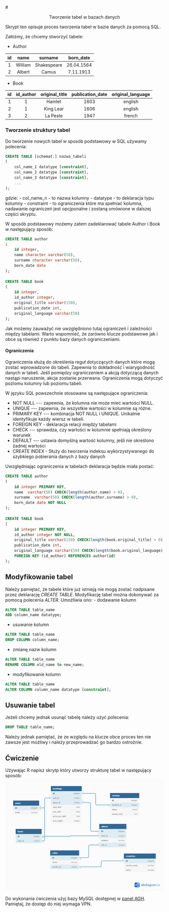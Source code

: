\#

<center>Tworzenie tabel w bazach danych</center>

Skrypt ten opisuje proces tworzenia tabel w bazie danych za pomocą SQL.

Załóżmy, że chcemy stworzyć tabele:

-   Author

| id  |  name   |   surname   | born_date  |
|:---:|:-------:|:-----------:|:----------:|
|  1  | William | Shakespeare | 26.04.1564 |
|  2  | Albert  |    Camus    | 7.11.1913  |

-   Book

| id  | id_author | original_title | publication_date | original_language |
|:---:|:---------:|:--------------:|:----------------:|:-----------------:|
|  1  |     1     |     Hamlet     |       1603       |      english      |
|  2  |     1     |   King Lear    |       1606       |      english      |
|  3  |     2     |    La Peste    |       1947       |      french       |

### Tworzenie struktury tabel

Do tworzenie nowych tabel w sposób podstawowy w SQL używamy polecenia:

``` sql
CREATE TABLE [schemat.] nazwa_tabeli
(
    col_name_1 datatype [constraint],
    col_name_2 datatype [constraint],
    col_name_3 datatype [constraint],
    ...    
);
```

gdzie: - col_name_n - to nazwa kolumny - datatype - to deklaracja typu kolumny - constraint - to ograniczenia które ma spełniać kolumna, nadawanie ograniczeń jest opcjponalne i zostaną omówione w dalszej części skryptu.

W sposób podstawowy możemy zatem zadeklarować tabele Author i Book w następujący sposób:

``` sql
CREATE TABLE author
(
    id integer,
    name character varchar(50),
    surname character varchar(50),
    born_date date
);

CREATE TABLE book
(
    id integer,
    id_author integer,
    original_title varchar(150),
    publication_date int,
    original_language varchar(50)
);
```

Jak możemy zauważyć nie uwzględniono tutaj ograniczeń i zależności między tabelami. Warto wspomnieć, że zarówno klucze podstawowe jak i obce są również z punktu bazy danych ograniczeniami.

#### Ograniczenia

Ograniczenia służą do określenia reguł dotyczących danych które mogą zostać wprowadzone do tabeli. Zapewnia to dokładność i wiarygodność danych w tabeli. Jeśli pomiędzy ograniczeniem a akcją dotyczącą danych nastąpi naruszenie, akcja zostanie przerwana. Ograniczenia mogą dotyczyć poziomu kolumny lub poziomu tabeli.

W języku SQL powszechnie stosowane są następujące ograniczenia:

-   NOT NULL --- zapewnia, że kolumna nie może mieć wartości NULL.
-   UNIQUE --- zapewnia, że wszystkie wartości w kolumnie są różne.
-   PRIMARY KEY --- kombinacja NOT NULL i UNIQUE. Unikalnie identyfikuje każdy wiersz w tabeli.
-   FOREIGN KEY - deklaracja relacji między tabelami
-   CHECK --- sprawdza, czy wartości w kolumnie spełniają określony warunek
-   DEFAULT --- ustawia domyślną wartość kolumny, jeśli nie określono żadnej wartości
-   CREATE INDEX - Służy do tworzenia indeksu wykorzystywanego do szybkiego pobierania danych z bazy danych

Uwzględniając ograniczenia w tabelach deklaracja będzie miała postać:

``` sql
CREATE TABLE author
(
    id integer PRIMARY KEY,
    name  varchar(50) CHECK(length(author.name) > 0),
    surname  varchar(50) CHECK(length(author.surname) > 0),
    born_date date NOT NULL
);

CREATE TABLE book
(
    id integer PRIMARY KEY,
    id_author integer NOT NULL,
    original_title varchar(150) CHECK(length(book.original_title) > 0),
    publication_date int,
    original_language varchar(50) CHECK(length(book.original_language) > 0),
    FOREIGN KEY (id_author) REFERENCES author(id)
);
```

## Modyfikowanie tabel

Należy pamiętać, że tabele które już istnieją nie mogą zostać nadpisane przez deklarację *CREATE TABLE*. Modyfikację tabel można dokonywać za pomocą polecenia *ALTER*. Umożliwia ono: - dodawanie kolumn

``` sql
ALTER TABLE table_name
ADD column_name datatype;
```

-   usuwanie kolumn

``` sql
ALTER TABLE table_name
DROP COLUMN column_name;
```

-   zmianę nazw kolumn

``` sql
ALTER TABLE table_name
RENAME COLUMN old_name to new_name;
```

-   modyfikowanie kolumn

``` sql
ALTER TABLE table_name
ALTER COLUMN column_name datatype [constraint];
```

## Usuwanie tabel

Jeżeli chcemy jednak usunąć tabelę należy użyć polecenia:

``` sql
DROP TABLE table_name;
```

Należy jednak pamiętać, że ze względu na klucze obce proces ten nie zawsze jest możliwy i należy przeprowadzać go bardzo ostrożnie.

## Ćwiczenie

Używając R napisz skrytp który utworzy strukturę tabel w następujący sposób: ![db_db_Airbnb.png](db_Airbnb.png)

Do wykonania ćwiczenia użyj bazy MySQL dostępnej w [panel AGH](https://panel.agh.edu.pl). Pamiętaj, że dostęp do niej wymaga VPN.
